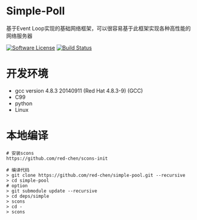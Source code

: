 # Simple-Poll
基于Event Loop实现的基础网络框架，可以很容易基于此框架实现各种高性能的网络服务器

[![Software License](https://img.shields.io/badge/license-apache2-brightgreen.svg)](LICENSE)
[![Build Status](https://api.travis-ci.org/red-chen/simple-pool.svg)](https://travis-ci.org/red-chen/simple-pool)

# 开发环境
* gcc version 4.8.3 20140911 (Red Hat 4.8.3-9) (GCC)
* C99
* python
* Linux

# 本地编译
```
# 安装scons
https://github.com/red-chen/scons-init

# 编译代码
> git clone https://github.com/red-chen/simple-pool.git --recursive
> cd simple-pool
# option
> git submodule update --recursive
> cd deps/simple
> scons
> cd -
> scons
```

